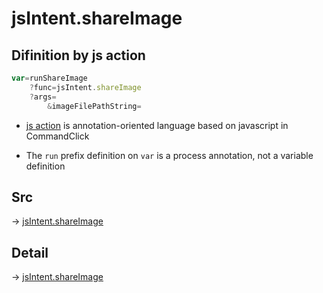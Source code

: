 # jsIntent.shareImage

## Difinition by js action

```js.js
var=runShareImage
	?func=jsIntent.shareImage
	?args=
		&imageFilePathString=
```

- [js action](#) is annotation-oriented language based on javascript in CommandClick

- The `run` prefix definition on `var` is a process annotation, not a variable definition

## Src

-> [jsIntent.shareImage](https://github.com/puutaro/CommandClick/blob/master/app/src/main/java/com/puutaro/commandclick/fragment_lib/terminal_fragment/js_interface/JsIntent.kt#L125)

## Detail

-> [jsIntent.shareImage](https://github.com/puutaro/CommandClick/blob/master/md/developer/js_interface/details/JsIntent/shareImage.md)

